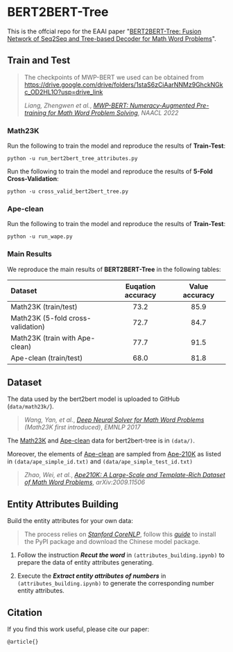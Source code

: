 # BERT2BERT-Tree
This is the offcial repo for the EAAI paper "[BERT2BERT-Tree: Fusion Network of Seq2Seq and
Tree-based Decoder for Math Word Problems](https://arxiv.org/)".

## Train and Test

> The checkpoints of MWP-BERT we used can be obtained from https://drive.google.com/drive/folders/1staS6zCiAarNNMz9GhckNGkc_OD2HL1O?usp=drive_link
> 
> *Liang, Zhengwen et al.*, 
> *[MWP-BERT: Numeracy-Augmented Pre-training for Math Word Problem Solving](https://aclanthology.org/2022.findings-naacl.74)*,
> *NAACL 2022*

### Math23K

Run the following to train the model and reproduce the results of **Train-Test**:
```
python -u run_bert2bert_tree_attributes.py
```

Run the following to train the model and reproduce the results of **5-Fold Cross-Validation**:

```
python -u cross_valid_bert2bert_tree.py
```

### Ape-clean

Run the following to train the model and reproduce the results of **Train-Test**:
```
python -u run_wape.py
```

### Main Results

We reproduce the main results of **BERT2BERT-Tree** in the following tables:

| Dataset | Euqation accuracy | Value accuracy |
| :--- | :---: | :---: |
| Math23K (train/test) | 73.2 | 85.9 |
| Math23K (5-fold cross-validation) | 72.7 | 84.7 |
| Math23K (train with Ape-clean) | 77.7 | 91.5 |
| Ape-clean (train/test) | 68.0 | 81.8 |

## Dataset

The data used by the bert2bert model is uploaded to GitHub (`data/math23k/`).
> *Wang, Yan, et al.*,
> *[Deep Neural Solver for Math Word Problems](https://doi.org/10.18653/v1/D17-1088)* *(Math23K first introduced)*,
> *EMNLP 2017*

The [Math23K](https://github.com/2003pro/Graph2Tree/tree/master/math23k/data) and [Ape-clean](https://github.com/LZhenwen/MWP-BERT/tree/main/Fine-tuning/Math23k/data) data for bert2bert-tree is in `(data/)`. 

Moreover, the elements of [Ape-clean](https://github.com/LZhenwen/MWP-BERT/tree/main/Fine-tuning/Math23k/data) are sampled from [Ape-210K](https://github.com/Chenny0808/ape210k) as listed in `(data/ape_simple_id.txt)` and `(data/ape_simple_test_id.txt)`
> *Zhao, Wei, et al.*,
> *[Ape210K: A Large-Scale and Template-Rich Dataset of Math Word Problems](https://doi.org/10.48550/arXiv.2009.11506)*,
> *arXiv:2009.11506*

## Entity Attributes Building

Build the entity attributes for your own data:

> The process relies on *[Stanford CoreNLP](https://stanfordnlp.github.io/CoreNLP/)*, follow this *[guide](https://github.com/Lynten/stanford-corenlp)* to install the PyPI package and download the Chinese model package.

1. Follow the instruction ***Recut the word*** in `(attributes_building.ipynb)` to prepare the data of entity attributes generating.

2. Execute the ***Extract entity attributes of numbers*** in `(attributes_building.ipynb)` to generate the corresponding number entity attributes.

## Citation

If you find this work useful, please cite our paper:
```
@article{}
```